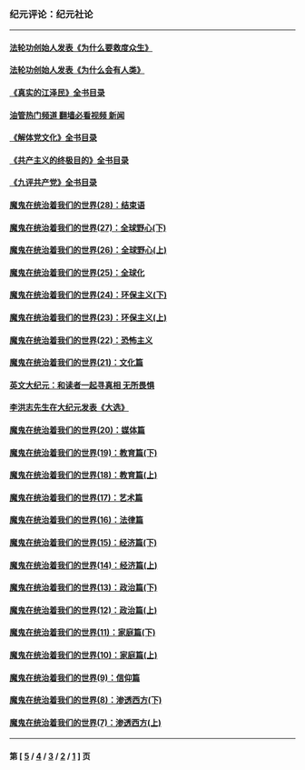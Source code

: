 ### 纪元评论：纪元社论
---
#### [法轮功创始人发表《为什么要救度众生》](../../pages/nsc422/n13975246.md?10090330) 
#### [法轮功创始人发表《为什么会有人类》](../../pages/nsc422/n13912117.md?10090330) 
#### [《真实的江泽民》全书目录](../../pages/nsc422/n13721399.md?10090330) 
#### [油管热门频道 翻墙必看视频 新闻](ok?10090330)
#### [《解体党文化》全书目录](../../pages/nsc422/n13721157.md?10090330) 
#### [《共产主义的终极目的》全书目录](../../pages/nsc422/n13721048.md?10090330) 
#### [《九评共产党》全书目录](../../pages/nsc422/n13708085.md?10090330) 
#### [魔鬼在统治着我们的世界(28)：结束语](../../pages/nsc422/n10936246.md?10090330) 
#### [魔鬼在统治着我们的世界(27)：全球野心(下)](../../pages/nsc422/n10928319.md?10090330) 
#### [魔鬼在统治着我们的世界(26)：全球野心(上)](../../pages/nsc422/n10900318.md?10090330) 
#### [魔鬼在统治着我们的世界(25)：全球化](../../pages/nsc422/n10788205.md?10090330) 
#### [魔鬼在统治着我们的世界(24)：环保主义(下)](../../pages/nsc422/n10695307.md?10090330) 
#### [魔鬼在统治着我们的世界(23)：环保主义(上)](../../pages/nsc422/n10688613.md?10090330) 
#### [魔鬼在统治着我们的世界(22)：恐怖主义](../../pages/nsc422/n10614727.md?10090330) 
#### [魔鬼在统治着我们的世界(21)：文化篇](../../pages/nsc422/n10597706.md?10090330) 
#### [英文大纪元：和读者一起寻真相 无所畏惧](../../pages/nsc422/n12542027.md?10090330) 
#### [李洪志先生在大纪元发表《大选》](../../pages/nsc422/n12534746.md?10090330) 
#### [魔鬼在统治着我们的世界(20)：媒体篇](../../pages/nsc422/n10586579.md?10090330) 
#### [魔鬼在统治着我们的世界(19)：教育篇(下)](../../pages/nsc422/n10564808.md?10090330) 
#### [魔鬼在统治着我们的世界(18)：教育篇(上)](../../pages/nsc422/n10526970.md?10090330) 
#### [魔鬼在统治着我们的世界(17)：艺术篇](../../pages/nsc422/n10499093.md?10090330) 
#### [魔鬼在统治着我们的世界(16)：法律篇](../../pages/nsc422/n10485969.md?10090330) 
#### [魔鬼在统治着我们的世界(15)：经济篇(下)](../../pages/nsc422/n10469975.md?10090330) 
#### [魔鬼在统治着我们的世界(14)：经济篇(上)](../../pages/nsc422/n10457370.md?10090330) 
#### [魔鬼在统治着我们的世界(13)：政治篇(下)](../../pages/nsc422/n10448270.md?10090330) 
#### [魔鬼在统治着我们的世界(12)：政治篇(上)](../../pages/nsc422/n10444576.md?10090330) 
#### [魔鬼在统治着我们的世界(11)：家庭篇(下)](../../pages/nsc422/n10440961.md?10090330) 
#### [魔鬼在统治着我们的世界(10)：家庭篇(上)](../../pages/nsc422/n10435448.md?10090330) 
#### [魔鬼在统治着我们的世界(9)：信仰篇](../../pages/nsc422/n10432159.md?10090330) 
#### [魔鬼在统治着我们的世界(8)：渗透西方(下)](../../pages/nsc422/n10429603.md?10090330) 
#### [魔鬼在统治着我们的世界(7)：渗透西方(上)](../../pages/nsc422/n10426013.md?10090330) 

---
#### 第 [ [5](./5.md?10090330) / [4](./4.md?10090330) / [3](./3.md?10090330) / [2](./2.md?10090330) / [1](./1.md?10090330) ] 页

